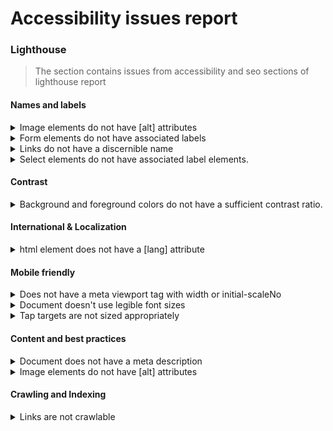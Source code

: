 # Accessibility issues report

### Lighthouse

> The section contains issues from accessibility and seo sections of lighthouse report

#### Names and labels

<details>
  <summary>Image elements do not have [alt] attributes</summary>

Informative elements should aim for short, descriptive alternate text. Decorative elements can be ignored with an empty alt attribute.

![Examples of incorrect img tags](assets/Screenshot_2024_05_16-1.png 'Incorrect img tags')

</details>

<details>
  <summary>Form elements do not have associated labels</summary>

Labels ensure that form controls are announced properly by assistive technologies, like screen readers.

![Examples of incorrect input label](assets/Screenshot_2024_05_16-2.png 'Incorrect input label')

</details>

<details>
  <summary>Links do not have a discernible name</summary>

Link text (and alternate text for images, when used as links) that is discernible, unique, and focusable improves the navigation experience for screen reader users.

![Examples of incorrect discernible link name](assets/Screenshot_2024_05_16-3.png 'Incorrect discernible link name')

</details>

<details>
  <summary>Select elements do not have associated label elements.</summary>

Form elements without effective labels can create frustrating experiences for screen reader users.

</details>

#### Contrast

<details>
  <summary>Background and foreground colors do not have a sufficient contrast ratio.</summary>

Low-contrast text is difficult or impossible for many users to read.

![Examples of incorrect contrast 1](assets/Screenshot_2024_05_16-4.png 'Incorrect discernible contrast 1')

![Examples of incorrect contrast 2](assets/Screenshot_2024_05_16-5.png 'Incorrect contrast 2')

</details>

#### International & Localization

<details>
  <summary>html element does not have a [lang] attribute</summary>

If a page doesn't specify a lang attribute, a screen reader assumes that the page is in the default language that the user chose when setting up the screen reader. If the page isn't actually in the default language, then the screen reader might not announce the page's text correctly.

</details>

#### Mobile friendly

<details>
  <summary>Does not have a meta viewport tag with width or initial-scaleNo</summary>

Meta view port does not only optimizes your app for mobile screen sizes, but also prevents a 300 millisecond delay to user input. Learn more about using the viewport meta tag.

</details>

<details>
  <summary>Document doesn't use legible font sizes</summary>

Font sizes less than 12px are too small to be legible and require mobile visitors to “pinch to zoom” in order to read. Strive to have >60% of page text ≥12px.

</details>

<details>
  <summary>Tap targets are not sized appropriately</summary>

Interactive elements like buttons and links should be large enough (48x48px), or have enough space around them, to be easy enough to tap without overlapping onto other elements.

</details>

#### Content and best practices

<details>
  <summary>Document does not have a meta description</summary>

Meta descriptions may be included in search results to concisely summarize page content.

</details>

<details>
  <summary>Image elements do not have [alt] attributes</summary>

Informative elements should aim for short, descriptive alternate text. Decorative elements can be ignored with an empty alt attribute.

![Examples of incorrect img tags](assets/Screenshot_2024_05_16-1.png 'Incorrect img tags')

</details>

#### Crawling and Indexing

<details>
  <summary>Links are not crawlable</summary>

Search engines may use href attributes on links to crawl websites. Ensure that the href attribute of anchor elements links to an appropriate destination, so more pages of the site can be discovered.

</details>
